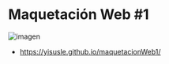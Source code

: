 # Maquetación Web #1

![imagen](https://github.com/Yisusle/maquetacionWeb1/assets/155853302/6756a3cc-e8d6-4b68-9ed2-4dfdf4da3292)

- https://yisusle.github.io/maquetacionWeb1/
